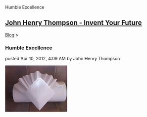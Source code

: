 Humble Excellence 

[John Henry Thompson - Invent Your Future](../index.html)
---------------------------------------------------------

    

[Blog](../z-blog-1.html)‎ > ‎

### Humble Excellence

posted Apr 10, 2012, 4:09 AM by John Henry Thompson

[![](../_/rsrc/1334056154740/z-blog-1/humbleexcellence/humble-excellence.JPG-height=149&width=200.jpeg)](http://www.johnhenrythompson.com/z-blog-1/humbleexcellence/humble-excellence.JPG?attredirects=0)

  


